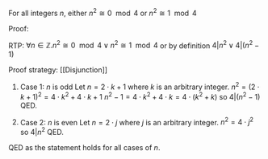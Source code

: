 For all integers $n$, either $n^2 \cong 0 \mod{4}$ or $n^2 \cong 1 \mod{4}$

Proof:

RTP: $\forall n \in \mathbb{Z}. n^2 \cong 0 \mod{4} \lor n^2 \cong 1 \mod{4}$
or by definition $4|n^2 \lor 4|(n^2 - 1)$

Proof strategy: [[Disjunction]]

1. Case 1: $n$ is odd
Let $n = 2 \cdot k + 1$ where $k$ is an arbitrary integer.
$n^2 = (2 \cdot k + 1)^2 = 4\cdot k^2 + 4 \cdot k + 1$
$n^2 - 1 = 4 \cdot k^2 + 4 \cdot k = 4 \cdot (k^2 + k)$ so $4|(n^2-1)$
QED.

2. Case 2: $n$ is even
Let $n = 2 \cdot j$ where $j$ is an arbitrary integer.
$n^2 = 4 \cdot j^2$ so $4| n^2$
QED.

QED as the statement holds for all cases of $n$.